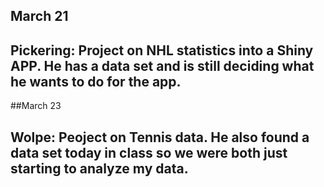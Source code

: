 ## March 21

## Pickering: Project on NHL statistics into a Shiny APP. He has a data set and is still deciding what he wants to do for the app.

##March 23

## Wolpe: Peoject on Tennis data. He also found a data set today in class so we were both just starting to analyze my data. 

